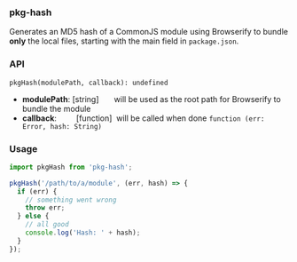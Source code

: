 ### pkg-hash

Generates an MD5 hash of a CommonJS module using Browserify to bundle **only**
the local files, starting with the main field in `package.json`.  

### API
```
pkgHash(modulePath, callback): undefined
```
 - **modulePath**:&nbsp;[string]&nbsp;&nbsp;&nbsp;&nbsp;&nbsp;&nbsp;&nbsp;will be used as the root path for Browserify to bundle the module
 - **callback**:&nbsp;&nbsp;&nbsp;&nbsp;&nbsp;&nbsp;&nbsp;&nbsp;&nbsp;[function]&nbsp;&nbsp;will be called when done `function (err: Error, hash: String)`

### Usage
```js
import pkgHash from 'pkg-hash';

pkgHash('/path/to/a/module', (err, hash) => {
  if (err) {
    // something went wrong
    throw err;
  } else {
    // all good
    console.log('Hash: ' + hash);
  }
});
```
